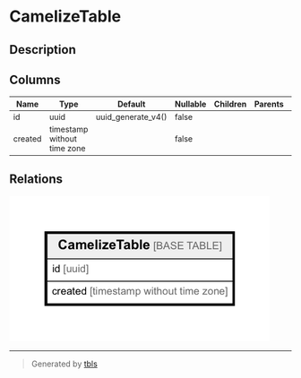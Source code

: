 # CamelizeTable

## Description



## Columns

| Name    | Type                        | Default            | Nullable | Children | Parents | Comment |
| ------- | --------------------------- | ------------------ | -------- | -------- | ------- | ------- |
| id      | uuid                        | uuid_generate_v4() | false    |          |         |         |
| created | timestamp without time zone |                    | false    |          |         |         |







## Relations

![er](CamelizeTable.png)

---

> Generated by [tbls](https://github.com/k1LoW/tbls)
